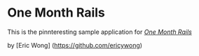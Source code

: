 # One Month Rails

This is the pinnteresting sample application for
[*One Month Rails*](http://onemonthrails.com)

by [Eric Wong] (https://github.com/ericywong)
